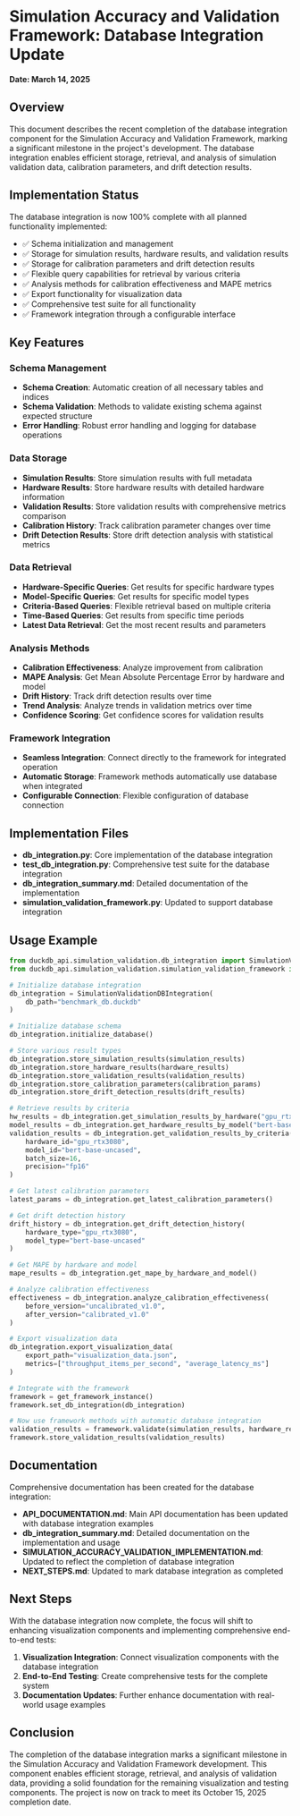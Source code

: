 # Simulation Accuracy and Validation Framework: Database Integration Update

**Date: March 14, 2025**

## Overview

This document describes the recent completion of the database integration component for the Simulation Accuracy and Validation Framework, marking a significant milestone in the project's development. The database integration enables efficient storage, retrieval, and analysis of simulation validation data, calibration parameters, and drift detection results.

## Implementation Status

The database integration is now 100% complete with all planned functionality implemented:

- ✅ Schema initialization and management
- ✅ Storage for simulation results, hardware results, and validation results
- ✅ Storage for calibration parameters and drift detection results
- ✅ Flexible query capabilities for retrieval by various criteria
- ✅ Analysis methods for calibration effectiveness and MAPE metrics
- ✅ Export functionality for visualization data
- ✅ Comprehensive test suite for all functionality
- ✅ Framework integration through a configurable interface

## Key Features

### Schema Management

- **Schema Creation**: Automatic creation of all necessary tables and indices
- **Schema Validation**: Methods to validate existing schema against expected structure
- **Error Handling**: Robust error handling and logging for database operations

### Data Storage

- **Simulation Results**: Store simulation results with full metadata
- **Hardware Results**: Store hardware results with detailed hardware information
- **Validation Results**: Store validation results with comprehensive metrics comparison
- **Calibration History**: Track calibration parameter changes over time
- **Drift Detection Results**: Store drift detection analysis with statistical metrics

### Data Retrieval

- **Hardware-Specific Queries**: Get results for specific hardware types
- **Model-Specific Queries**: Get results for specific model types
- **Criteria-Based Queries**: Flexible retrieval based on multiple criteria
- **Time-Based Queries**: Get results from specific time periods
- **Latest Data Retrieval**: Get the most recent results and parameters

### Analysis Methods

- **Calibration Effectiveness**: Analyze improvement from calibration
- **MAPE Analysis**: Get Mean Absolute Percentage Error by hardware and model
- **Drift History**: Track drift detection results over time
- **Trend Analysis**: Analyze trends in validation metrics over time
- **Confidence Scoring**: Get confidence scores for validation results

### Framework Integration

- **Seamless Integration**: Connect directly to the framework for integrated operation
- **Automatic Storage**: Framework methods automatically use database when integrated
- **Configurable Connection**: Flexible configuration of database connection

## Implementation Files

- **db_integration.py**: Core implementation of the database integration
- **test_db_integration.py**: Comprehensive test suite for the database integration
- **db_integration_summary.md**: Detailed documentation of the implementation
- **simulation_validation_framework.py**: Updated to support database integration

## Usage Example

```python
from duckdb_api.simulation_validation.db_integration import SimulationValidationDBIntegration
from duckdb_api.simulation_validation.simulation_validation_framework import get_framework_instance

# Initialize database integration
db_integration = SimulationValidationDBIntegration(
    db_path="benchmark_db.duckdb"
)

# Initialize database schema
db_integration.initialize_database()

# Store various result types
db_integration.store_simulation_results(simulation_results)
db_integration.store_hardware_results(hardware_results)
db_integration.store_validation_results(validation_results)
db_integration.store_calibration_parameters(calibration_params)
db_integration.store_drift_detection_results(drift_results)

# Retrieve results by criteria
hw_results = db_integration.get_simulation_results_by_hardware("gpu_rtx3080")
model_results = db_integration.get_hardware_results_by_model("bert-base-uncased")
validation_results = db_integration.get_validation_results_by_criteria(
    hardware_id="gpu_rtx3080",
    model_id="bert-base-uncased",
    batch_size=16,
    precision="fp16"
)

# Get latest calibration parameters
latest_params = db_integration.get_latest_calibration_parameters()

# Get drift detection history
drift_history = db_integration.get_drift_detection_history(
    hardware_type="gpu_rtx3080",
    model_type="bert-base-uncased"
)

# Get MAPE by hardware and model
mape_results = db_integration.get_mape_by_hardware_and_model()

# Analyze calibration effectiveness
effectiveness = db_integration.analyze_calibration_effectiveness(
    before_version="uncalibrated_v1.0",
    after_version="calibrated_v1.0"
)

# Export visualization data
db_integration.export_visualization_data(
    export_path="visualization_data.json",
    metrics=["throughput_items_per_second", "average_latency_ms"]
)

# Integrate with the framework
framework = get_framework_instance()
framework.set_db_integration(db_integration)

# Now use framework methods with automatic database integration
validation_results = framework.validate(simulation_results, hardware_results)
framework.store_validation_results(validation_results)
```

## Documentation

Comprehensive documentation has been created for the database integration:

- **API_DOCUMENTATION.md**: Main API documentation has been updated with database integration examples
- **db_integration_summary.md**: Detailed documentation on the implementation and usage
- **SIMULATION_ACCURACY_VALIDATION_IMPLEMENTATION.md**: Updated to reflect the completion of database integration
- **NEXT_STEPS.md**: Updated to mark database integration as completed

## Next Steps

With the database integration now complete, the focus will shift to enhancing visualization components and implementing comprehensive end-to-end tests:

1. **Visualization Integration**: Connect visualization components with the database integration
2. **End-to-End Testing**: Create comprehensive tests for the complete system
3. **Documentation Updates**: Further enhance documentation with real-world usage examples

## Conclusion

The completion of the database integration marks a significant milestone in the Simulation Accuracy and Validation Framework development. This component enables efficient storage, retrieval, and analysis of validation data, providing a solid foundation for the remaining visualization and testing components. The project is now on track to meet its October 15, 2025 completion date.